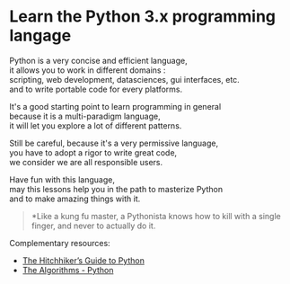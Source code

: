 # Learn the Python 3.x programming langage

Python is a very concise and efficient language,  
it allows you to work in different domains :  
scripting, web development, datasciences, gui interfaces, etc.  
and to write portable code for every platforms.  

It's a good starting point to learn programming in general  
because it is a multi-paradigm language,  
it will let you explore a lot of different patterns.  

Still be careful, because it's a very permissive language,  
you have to adopt a rigor to write great code,  
we consider we are all responsible users.  

Have fun with this language,  
may this lessons help you in the path to masterize Python  
and to make amazing things with it.  


> *Like a kung fu master, a Pythonista knows how to kill with a single finger, and never to actually do it.


Complementary resources:
* [The Hitchhiker’s Guide to Python](https://docs.python-guide.org)
* [The Algorithms - Python](https://github.com/TheAlgorithms/Python)
